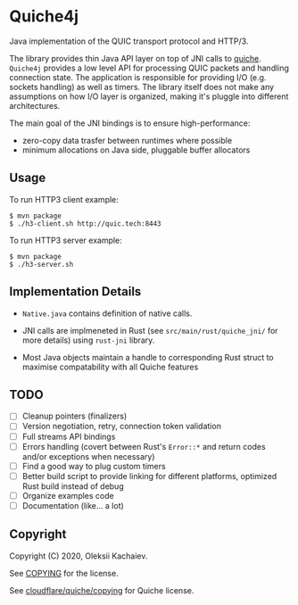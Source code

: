 # Quiche4j

Java implementation of the QUIC transport protocol and HTTP/3.

The library provides thin Java API layer on top of JNI calls to [quiche](https://github.com/cloudflare/quiche). `Quiche4j` provides a low level API for processing QUIC packets and handling connection state. The application is responsible for providing I/O (e.g. sockets handling) as well as timers. The library itself does not make any assumptions on how I/O layer is organized, making it's pluggle into different architectures.

The main goal of the JNI bindings is to ensure high-performance:
* zero-copy data trasfer between runtimes where possible
* minimum allocations on Java side, pluggable buffer allocators

## Usage

To run HTTP3 client example:

```
$ mvn package
$ ./h3-client.sh http://quic.tech:8443
```

To run HTTP3 server example:

```
$ mvn package
$ ./h3-server.sh
```

## Implementation Details

* `Native.java` contains definition of native calls.

* JNI calls are implmeneted in Rust (see `src/main/rust/quiche_jni/` for more details) using `rust-jni` library.

* Most Java objects maintain a handle to corresponding Rust struct to maximise compatability with all Quiche features 

## TODO

- [ ] Cleanup pointers (finalizers)
- [ ] Version negotiation, retry, connection token validation
- [ ] Full streams API bindings
- [ ] Errors handling (covert between Rust's `Error::*` and return codes and/or exceptions when necessary)
- [ ] Find a good way to plug custom timers
- [ ] Better build script to provide linking for different platforms, optimized Rust build instead of debug
- [ ] Organize examples code
- [ ] Documentation (like... a lot)

## Copyright

Copyright (C) 2020, Oleksii Kachaiev.

See [COPYING](/COPYING) for the license.

See [cloudflare/quiche/copying](https://github.com/cloudflare/quiche/blob/master/COPYING) for Quiche license.